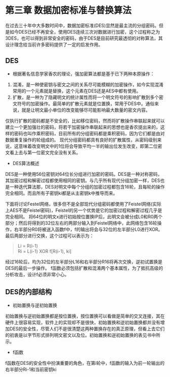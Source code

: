 # 第三章 数据加密标准与替换算法

在过去三十年中大多数时间中，数据加密标准(DES)显然是最主流的分组密码。但是如今DES已经不再安全，使用DES连续三次对数据进行加密，这个过程称之为3DES，也可以得到非常安全的密码，由于DES是目前研究最透彻的对称算法，其设计理念给当前许多密码提供了一定的启发作用。

## DES

* 根据著名信息学家香农的理论，强加密算法都是基于已下两种本原操作：

1. 混淆，是一种使密钥与密文之间的关系尽可能模糊的加密操作，如今实现混淆常用的一个元素就是替换，这个元素在DES还是AES中都有使用。
2. 扩散，是一种为了隐藏明文的统计属性而将一个明文符号的影响扩散到多个密文符号的加密操作。最简单的扩散元素就是位置换，常用于DES中。通俗来说，就是让明文最小单位的改变能够尽可能影响最大数量的密文内容。

仅执行扩散的密码都是不安全的，比如移位密码，然而将扩散操作串联起来就可以建立一个更加强壮的密码，将若干加密操作串联起来的思想也是香农提出来的，这样的密码也叫作乘积密码，目前所有的分组密码都是乘积密码，因为它们都是由对数据重复操作的轮组成的。
现代分组密码都具有良好的扩散属性，从密码级别来说，这意味着改变明文中的1位将会导致平均一半的输出位发生改变，即第二位密文看上去与第一位密文完全没有关系。

* DES算法概述

DES是一种使用56位密钥对64位长分组进行加密的密码。DES是一种对称密码，其加密过程和解密过程都使用相同的密钥。与几乎所有现代分组加密一样，DES也是一种迭代算法那，DES对明文中每个分组的加密过程都包含16轮，且每轮的操作完全相同。而且所有子密钥ki都是从主密钥k中推导而来。

下面将讨论Festel网络，很多但不是全部现代分组密码都使用了Feistel网络(实际上AES不是Feistel密码)，Feistel的另一个优势是它的加密过程和解密过程几乎是完全相同。
将64位的明文x进行初始按位置换IP后，此明文会被分成L0和R0两个部分；然后将得到的32位左右的两部分输入到Feistel网络中，此网络包含16轮操作，右半部分R0将被送入函数f中，f的输出将会与32位的左半部分L0进行XOR。最后两部分进行交换，这个过程可以表示为：
> Li = R(i-1)  
> Ri = L(i-1) XOR f[R(i-1), ki]  

经过16轮后，均为32位的左半部分L16和右半部分R16将再次交换，逆初试置换是DES的最后一步操作。
f函数必须包括扩散和混淆两个基本属性，为了抵抗高级的分析攻击，设计f必须非常小心。

## DES的内部结构

* 初始置换与逆初始置换

初始置换与逆初始置换都是按位置换，按位置换可以看做是简单的交叉连接，其在硬件上很容易实现，软件上的实现却不是很快，初始置换和逆初始置换都并没有增加DES的安全性，尽管人们不是很清楚这两种置换存在的真正原理，但看上去它们的初衷是以字节形式排列明文密文以及位。初始置换和逆初始置换的表见书中所示。

* f函数

f函数在DES的安全性中扮演重要的角色，在第i轮中，f函数的输入为前一轮输出的右半部分Ri-1和当前密钥ki